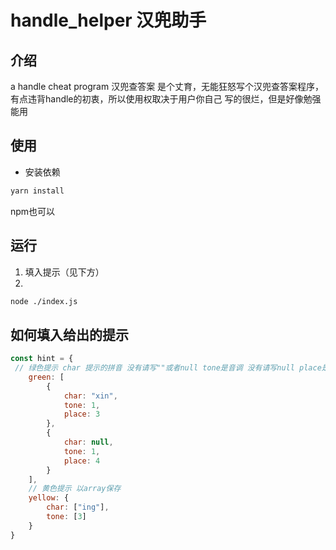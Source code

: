 # handle_helper 汉兜助手
## 介绍
 a handle cheat program 汉兜查答案
 是个丈育，无能狂怒写个汉兜查答案程序，有点违背handle的初衷，所以使用权取决于用户你自己
 写的很烂，但是好像勉强能用
 
## 使用
- 安装依赖
```bash
yarn install
```
npm也可以
## 运行
1. 填入提示（见下方）
2. 
```bash
node ./index.js
```
## 如何填入给出的提示
```javascript
const hint = {
 // 绿色提示 char 提示的拼音 没有请写""或者null tone是音调 没有请写null place是自然阅读位置 1~4
    green: [
        {
            char: "xin",
            tone: 1,
            place: 3
        },
        {
            char: null,
            tone: 1,
            place: 4
        }
    ],
    // 黄色提示 以array保存
    yellow: {
        char: ["ing"],
        tone: [3]
    }
}
```
